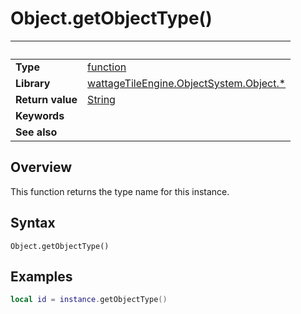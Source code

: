 # Object.getObjectType()

|                      | &nbsp;
| -------------------- | ---------------------------------------------------------------
| __Type__             | [function](http://docs.coronalabs.com/api/type/Function.html)
| __Library__          | [wattageTileEngine.ObjectSystem.Object.*](type_object.markdown)
| __Return value__     | [String](https://docs.coronalabs.com/api/type/String.html)
| __Keywords__         |
| __See also__         |


## Overview

This function returns the type name for this instance.


## Syntax

	Object.getObjectType()


## Examples

``````lua
local id = instance.getObjectType()
``````
